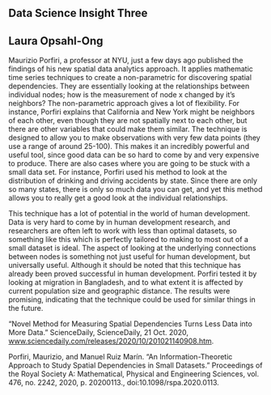 ## Data Science Insight Three

## Laura Opsahl-Ong
	
   Maurizio Porfiri, a professor at NYU, just a few days ago published the findings of his new spatial data analytics approach. 
  It applies mathematic time series techniques to create a non-parametric for discovering spatial dependencies. They are 
  essentially looking at the relationships between individual nodes; how is the measurement of node x changed by it’s 
  neighbors? The non-parametric approach gives a lot of flexibility. For instance, Porfiri explains that California and New 
  York might be neighbors of each other, even though they are not spatially next to each other, but there are other variables 
  that could make them similar. The technique is designed to allow you to make observations with very few data points (they use 
  a range of around 25-100). This makes it an incredibly powerful and useful tool, since good data can be so hard to come by 
  and very expensive to produce. There are also cases where you are going to be stuck with a small data set. For instance, 
  Porfiri used his method to look at the distribution of drinking and driving accidents by state. Since there are only so many 
  states, there is only so much data you can get, and yet this method allows you to really get a good look at the individual 
  relationships.
  
   This technique has a lot of potential in the world of human development. Data is very hard to come by in human development 
  research, and researchers are often left to work with less than optimal datasets, so something like this which is perfectly 
  tailored to making to most out of a small dataset is ideal. The aspect of looking at the underlying connections between nodes 
  is something not just useful for human development, but universally useful. Although it should be noted that this technique has 
  already been proved successful in human development. Porfiri tested it by looking at migration in Bangladesh, and to what extent 
  it is affected by current population size and geographic distance. The results were promising, indicating that the technique 
  could be used for similar things in the future. 


“Novel Method for Measuring Spatial Dependencies Turns Less Data into More Data.” 
ScienceDaily, ScienceDaily, 21 Oct. 2020, www.sciencedaily.com/releases/2020/10/201021140908.htm. 

Porfiri, Maurizio, and Manuel Ruiz Marín. “An Information-Theoretic Approach to Study 
Spatial Dependencies in Small Datasets.” Proceedings of the Royal Society A: Mathematical, 
Physical and Engineering Sciences, vol. 476, no. 2242, 2020, p. 20200113., doi:10.1098/rspa.2020.0113. 
